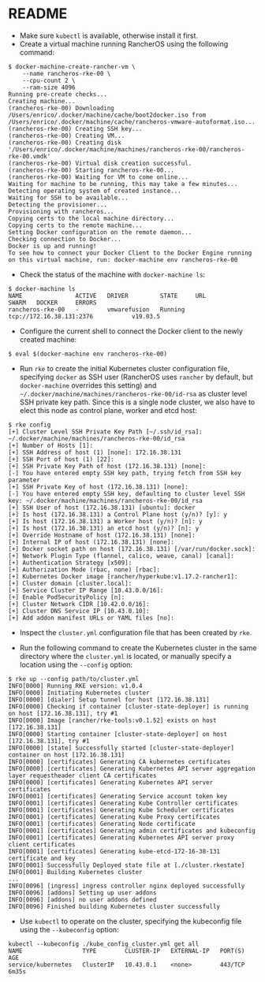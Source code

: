 README
======

* Make sure `kubectl` is available, otherwise install it first.
* Create a virtual machine running RancherOS using the following command:

```shell script
$ docker-machine-create-rancher-vm \
    --name rancheros-rke-00 \
    --cpu-count 2 \
    --ram-size 4096
Running pre-create checks...
Creating machine...
(rancheros-rke-00) Downloading /Users/enrico/.docker/machine/cache/boot2docker.iso from /Users/enrico/.docker/machine/cache/rancheros-vmware-autoformat.iso...
(rancheros-rke-00) Creating SSH key...
(rancheros-rke-00) Creating VM...
(rancheros-rke-00) Creating disk '/Users/enrico/.docker/machine/machines/rancheros-rke-00/rancheros-rke-00.vmdk'
(rancheros-rke-00) Virtual disk creation successful.
(rancheros-rke-00) Starting rancheros-rke-00...
(rancheros-rke-00) Waiting for VM to come online...
Waiting for machine to be running, this may take a few minutes...
Detecting operating system of created instance...
Waiting for SSH to be available...
Detecting the provisioner...
Provisioning with rancheros...
Copying certs to the local machine directory...
Copying certs to the remote machine...
Setting Docker configuration on the remote daemon...
Checking connection to Docker...
Docker is up and running!
To see how to connect your Docker Client to the Docker Engine running on this virtual machine, run: docker-machine env rancheros-rke-00
```

* Check the status of the machine with `docker-machine ls`:

```shell script
$ docker-machine ls
NAME               ACTIVE   DRIVER         STATE     URL                        SWARM   DOCKER     ERRORS
rancheros-rke-00   -        vmwarefusion   Running   tcp://172.16.38.131:2376           v19.03.5
```

* Configure the current shell to connect the Docker client to the newly created
  machine:

```shell script
$ eval $(docker-machine env rancheros-rke-00)
```

* Run `rke` to create the initial Kubernetes cluster configuration file,
  specifying `docker` as SSH user (RancherOS uses `rancher` by default, but
  `docker-machine` overrides this setting) and
  `~/.docker/machine/machines/rancheros-rke-00/id-rsa` as cluster level SSH
  private key path.  Since this is a single node cluster, we also have to elect
  this node as control plane, worker and etcd host:

```
$ rke config
[+] Cluster Level SSH Private Key Path [~/.ssh/id_rsa]: ~/.docker/machine/machines/rancheros-rke-00/id_rsa
[+] Number of Hosts [1]:
[+] SSH Address of host (1) [none]: 172.16.38.131
[+] SSH Port of host (1) [22]:
[+] SSH Private Key Path of host (172.16.38.131) [none]:
[-] You have entered empty SSH key path, trying fetch from SSH key parameter
[+] SSH Private Key of host (172.16.38.131) [none]:
[-] You have entered empty SSH key, defaulting to cluster level SSH key: ~/.docker/machine/machines/rancheros-rke-00/id_rsa
[+] SSH User of host (172.16.38.131) [ubuntu]: docker
[+] Is host (172.16.38.131) a Control Plane host (y/n)? [y]: y
[+] Is host (172.16.38.131) a Worker host (y/n)? [n]: y
[+] Is host (172.16.38.131) an etcd host (y/n)? [n]: y
[+] Override Hostname of host (172.16.38.131) [none]:
[+] Internal IP of host (172.16.38.131) [none]:
[+] Docker socket path on host (172.16.38.131) [/var/run/docker.sock]:
[+] Network Plugin Type (flannel, calico, weave, canal) [canal]:
[+] Authentication Strategy [x509]:
[+] Authorization Mode (rbac, none) [rbac]:
[+] Kubernetes Docker image [rancher/hyperkube:v1.17.2-rancher1]:
[+] Cluster domain [cluster.local]:
[+] Service Cluster IP Range [10.43.0.0/16]:
[+] Enable PodSecurityPolicy [n]:
[+] Cluster Network CIDR [10.42.0.0/16]:
[+] Cluster DNS Service IP [10.43.0.10]:
[+] Add addon manifest URLs or YAML files [no]:
```

* Inspect the `cluster.yml` configuration file that has been created by `rke`.

* Run the following command to create the Kubernetes cluster in the same
  directory where the `cluster.yml` is located, or manually specify a location
  using the `--config` option:

```shell script
$ rke up --config path/to/cluster.yml
INFO[0000] Running RKE version: v1.0.4
INFO[0000] Initiating Kubernetes cluster
INFO[0000] [dialer] Setup tunnel for host [172.16.38.131]
INFO[0000] Checking if container [cluster-state-deployer] is running on host [172.16.38.131], try #1
INFO[0000] Image [rancher/rke-tools:v0.1.52] exists on host [172.16.38.131]
INFO[0000] Starting container [cluster-state-deployer] on host [172.16.38.131], try #1
INFO[0000] [state] Successfully started [cluster-state-deployer] container on host [172.16.38.131]
INFO[0000] [certificates] Generating CA kubernetes certificates
INFO[0000] [certificates] Generating Kubernetes API server aggregation layer requestheader client CA certificates
INFO[0000] [certificates] Generating Kubernetes API server certificates
INFO[0001] [certificates] Generating Service account token key
INFO[0001] [certificates] Generating Kube Controller certificates
INFO[0001] [certificates] Generating Kube Scheduler certificates
INFO[0001] [certificates] Generating Kube Proxy certificates
INFO[0001] [certificates] Generating Node certificate
INFO[0001] [certificates] Generating admin certificates and kubeconfig
INFO[0001] [certificates] Generating Kubernetes API server proxy client certificates
INFO[0001] [certificates] Generating kube-etcd-172-16-38-131 certificate and key
INFO[0001] Successfully Deployed state file at [./cluster.rkestate]
INFO[0001] Building Kubernetes cluster
...
INFO[0096] [ingress] ingress controller nginx deployed successfully
INFO[0096] [addons] Setting up user addons
INFO[0096] [addons] no user addons defined
INFO[0096] Finished building Kubernetes cluster successfully
```

* Use `kubectl` to operate on the cluster, specifying the kubeconfig file using
  the `--kubeconfig` option:

```shell script
kubectl --kubeconfig ./kube_config_cluster.yml get all
NAME                 TYPE        CLUSTER-IP   EXTERNAL-IP   PORT(S)   AGE
service/kubernetes   ClusterIP   10.43.0.1    <none>        443/TCP   6m35s
```
